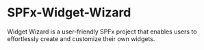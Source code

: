# SPFx-Widget-Wizard
Widget Wizard is a user-friendly SPFx project that enables users to effortlessly create and customize their own widgets.
